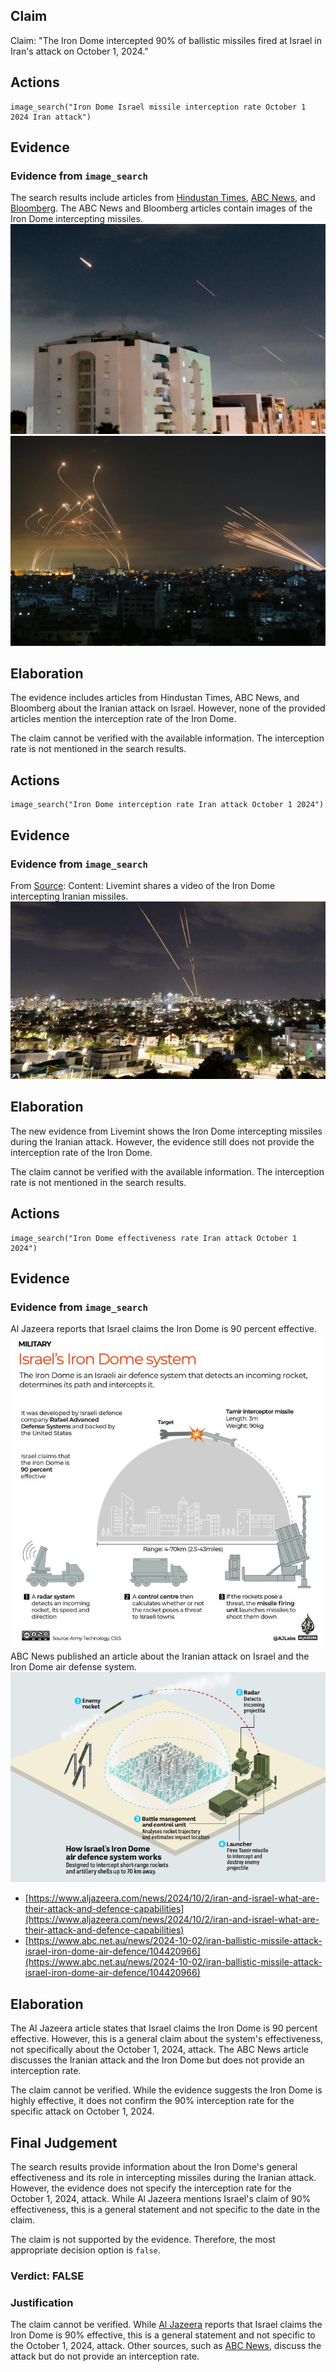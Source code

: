 ## Claim
Claim: "The Iron Dome intercepted 90% of ballistic missiles fired at Israel in Iran's attack on October 1, 2024."

## Actions
```
image_search("Iron Dome Israel missile interception rate October 1 2024 Iran attack")
```

## Evidence
### Evidence from `image_search`
The search results include articles from [Hindustan Times](https://www.hindustantimes.com/world-news/davids-sling-arrow-iron-dome-how-israel-intercepted-irans-200-missiles-101727829628883.html), [ABC News](https://abcnews.go.com/International/iran-launches-attack-israel-what-is-iron-dome/story?id=109218962), and [Bloomberg](https://www.bloomberg.com/news/articles/2024-04-11/what-are-israel-s-air-defenses-as-iran-threatens-to-attack). The ABC News and Bloomberg articles contain images of the Iron Dome intercepting missiles. ![image 14283](media/2025-09-01_09-20-1756718431-149403.jpg) ![image 14284](media/2025-09-01_09-20-1756718431-430416.jpg)


## Elaboration
The evidence includes articles from Hindustan Times, ABC News, and Bloomberg about the Iranian attack on Israel. However, none of the provided articles mention the interception rate of the Iron Dome.

The claim cannot be verified with the available information. The interception rate is not mentioned in the search results.


## Actions
```
image_search("Iron Dome interception rate Iran attack October 1 2024")
```

## Evidence
### Evidence from `image_search`
From [Source](https://www.livemint.com/news/world/not-a-science-fiction-israel-shares-video-of-iron-dome-intercepting-iranian-missiles-israel-iran-war-news-11727844421348.html): 
Content: Livemint shares a video of the Iron Dome intercepting Iranian missiles. ![image 14286](media/2025-09-01_09-20-1756718446-916924.jpg)


## Elaboration
The new evidence from Livemint shows the Iron Dome intercepting missiles during the Iranian attack. However, the evidence still does not provide the interception rate of the Iron Dome.

The claim cannot be verified with the available information. The interception rate is not mentioned in the search results.


## Actions
```
image_search("Iron Dome effectiveness rate Iran attack October 1 2024")
```

## Evidence
### Evidence from `image_search`
Al Jazeera reports that Israel claims the Iron Dome is 90 percent effective. ![image 14288](media/2025-09-01_09-20-1756718456-402205.jpg) ABC News published an article about the Iranian attack on Israel and the Iron Dome air defense system. ![image 14289](media/2025-09-01_09-20-1756718458-582416.jpg)

*   [https://www.aljazeera.com/news/2024/10/2/iran-and-israel-what-are-their-attack-and-defence-capabilities](https://www.aljazeera.com/news/2024/10/2/iran-and-israel-what-are-their-attack-and-defence-capabilities)
*   [https://www.abc.net.au/news/2024-10-02/iran-ballistic-missile-attack-israel-iron-dome-air-defence/104420966](https://www.abc.net.au/news/2024-10-02/iran-ballistic-missile-attack-israel-iron-dome-air-defence/104420966)


## Elaboration
The Al Jazeera article states that Israel claims the Iron Dome is 90 percent effective. However, this is a general claim about the system's effectiveness, not specifically about the October 1, 2024, attack. The ABC News article discusses the Iranian attack and the Iron Dome but does not provide an interception rate.

The claim cannot be verified. While the evidence suggests the Iron Dome is highly effective, it does not confirm the 90% interception rate for the specific attack on October 1, 2024.


## Final Judgement
The search results provide information about the Iron Dome's general effectiveness and its role in intercepting missiles during the Iranian attack. However, the evidence does not specify the interception rate for the October 1, 2024, attack. While Al Jazeera mentions Israel's claim of 90% effectiveness, this is a general statement and not specific to the date in the claim.

The claim is not supported by the evidence. Therefore, the most appropriate decision option is `false`.

### Verdict: FALSE

### Justification
The claim cannot be verified. While [Al Jazeera](https://www.aljazeera.com/news/2024/10/2/iran-and-israel-what-are-their-attack-and-defence-capabilities) reports that Israel claims the Iron Dome is 90% effective, this is a general statement and not specific to the October 1, 2024, attack. Other sources, such as [ABC News](https://www.abc.net.au/news/2024-10-02/iran-ballistic-missile-attack-israel-iron-dome-air-defence/104420966), discuss the attack but do not provide an interception rate.
